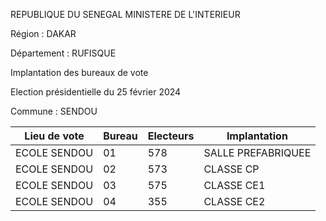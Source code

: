 REPUBLIQUE DU SENEGAL MINISTERE DE L'INTERIEUR

Région : DAKAR

Département : RUFISQUE

Implantation des bureaux de vote

Election présidentielle du 25 février 2024

Commune : SENDOU

| Lieu de vote | Bureau | Electeurs | Implantation |
| - | - | - | - |
| ECOLE SENDOU | 01 | 578 | SALLE PREFABRIQUEE |
| ECOLE SENDOU | 02 | 573 | CLASSE CP |
| ECOLE SENDOU | 03 | 575 | CLASSE CE1 |
| ECOLE SENDOU | 04 | 355 | CLASSE CE2 |

<!-- PageNumber="18/21" -->
